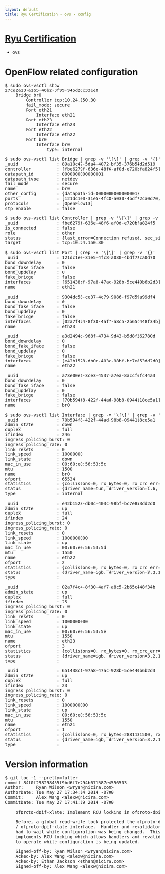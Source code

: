 ```yaml
---
layout: default
title: Ryu Certification - ovs - config
---
```

# [Ryu Certification](http://osrg.github.io/ryu/certification.html)
* ovs 

# OpenFlow related configuration
<pre>
$ sudo ovs-vsctl show
27ca2a13-a165-40b2-8f99-945d28c33ee0
    Bridge br0
        Controller tcp:10.24.150.30
        fail_mode: secure
        Port eth21
            Interface eth21
        Port eth23
            Interface eth23
        Port eth22
            Interface eth22
        Port br0
            Interface br0
                type: internal

$ sudo ovs-vsctl list Bridge | grep -v '\[\]' | grep -v '{}'
_uuid               : 89a10c47-5da4-4072-bf35-376b54d2d519
controller          : [fbe6279f-636e-48f6-af0d-e720bfa824f5]
datapath_id         : 0000000000000001
datapath_type       : netdev
fail_mode           : secure
name                : br0
other_config        : {datapath-id=0000000000000001}
ports               : [121dc1e0-31e5-4fc8-a030-4bdf72ca0d70, 9304dc58-ce37-4c79-9086-f97d59a99df4, a3d2494d-968f-4734-9d43-b5d8f262780d, a73e00e1-3ce3-4537-a7ea-8accf6fc44a3]
protocols           : [OpenFlow13]
stp_enable          : false

$ sudo ovs-vsctl list Controller | grep -v '\[\]' | grep -v '{}'
_uuid               : fbe6279f-636e-48f6-af0d-e720bfa824f5
is_connected        : false
role                : other
status              : {last_error=Connection refused, sec_since_connect=997, sec_since_disconnect=0, state=BACKOFF}
target              : tcp:10.24.150.30

$ sudo ovs-vsctl list Port | grep -v '\[\]' | grep -v '{}'
_uuid               : 121dc1e0-31e5-4fc8-a030-4bdf72ca0d70
bond_downdelay      : 0
bond_fake_iface     : false
bond_updelay        : 0
fake_bridge         : false
interfaces          : [651438cf-97a8-47ac-928b-5ce440b6b2d3]
name                : eth21

_uuid               : 9304dc58-ce37-4c79-9086-f97d59a99df4
bond_downdelay      : 0
bond_fake_iface     : false
bond_updelay        : 0
fake_bridge         : false
interfaces          : [02a7f4c4-8f30-4af7-a8c5-2b65c448f34b]
name                : eth23

_uuid               : a3d2494d-968f-4734-9d43-b5d8f262780d
bond_downdelay      : 0
bond_fake_iface     : false
bond_updelay        : 0
fake_bridge         : false
interfaces          : [e42b1528-db0c-403c-98bf-bc7e853dd2d0]
name                : eth22

_uuid               : a73e00e1-3ce3-4537-a7ea-8accf6fc44a3
bond_downdelay      : 0
bond_fake_iface     : false
bond_updelay        : 0
fake_bridge         : false
interfaces          : [70b594f8-422f-44ad-98b8-0944118ce5a1]
name                : br0

$ sudo ovs-vsctl list Interface | grep -v '\[\]' | grep -v '{}'
_uuid               : 70b594f8-422f-44ad-98b8-0944118ce5a1
admin_state         : down
duplex              : full
ifindex             : 246
ingress_policing_burst: 0
ingress_policing_rate: 0
link_resets         : 0
link_speed          : 10000000
link_state          : down
mac_in_use          : 00:60:e0:56:53:5c
mtu                 : 1500
name                : br0
ofport              : 65534
statistics          : {collisions=0, rx_bytes=0, rx_crc_err=0, rx_dropped=0, rx_errors=0, rx_frame_err=0, rx_over_err=0, rx_packets=0, tx_bytes=0, tx_dropped=0, tx_errors=0, tx_packets=0}
status              : {driver_name=tun, driver_version=1.6, firmware_version=N/A}
type                : internal

_uuid               : e42b1528-db0c-403c-98bf-bc7e853dd2d0
admin_state         : up
duplex              : full
ifindex             : 24
ingress_policing_burst: 0
ingress_policing_rate: 0
link_resets         : 0
link_speed          : 1000000000
link_state          : up
mac_in_use          : 00:60:e0:56:53:5d
mtu                 : 1550
name                : eth22
ofport              : 2
statistics          : {collisions=0, rx_bytes=0, rx_crc_err=0, rx_dropped=0, rx_errors=0, rx_frame_err=0, rx_over_err=0, rx_packets=0, tx_bytes=2903104586, tx_dropped=0, tx_errors=0, tx_packets=1946246}
status              : {driver_name=igb, driver_version=3.2.10-k, firmware_version=2.10-9}
type                : 

_uuid               : 02a7f4c4-8f30-4af7-a8c5-2b65c448f34b
admin_state         : up
duplex              : full
ifindex             : 25
ingress_policing_burst: 0
ingress_policing_rate: 0
link_resets         : 0
link_speed          : 1000000000
link_state          : up
mac_in_use          : 00:60:e0:56:53:5e
mtu                 : 1550
name                : eth23
ofport              : 3
statistics          : {collisions=0, rx_bytes=0, rx_crc_err=0, rx_dropped=0, rx_errors=0, rx_frame_err=0, rx_over_err=0, rx_packets=0, tx_bytes=912143204, tx_dropped=0, tx_errors=0, tx_packets=3471407}
status              : {driver_name=igb, driver_version=3.2.10-k, firmware_version=2.10-9}
type                : 

_uuid               : 651438cf-97a8-47ac-928b-5ce440b6b2d3
admin_state         : up
duplex              : full
ifindex             : 23
ingress_policing_burst: 0
ingress_policing_rate: 0
link_resets         : 0
link_speed          : 1000000000
link_state          : up
mac_in_use          : 00:60:e0:56:53:5c
mtu                 : 1550
name                : eth21
ofport              : 1
statistics          : {collisions=0, rx_bytes=2881181500, rx_crc_err=0, rx_dropped=0, rx_errors=0, rx_frame_err=0, rx_over_err=0, rx_packets=4813150, tx_bytes=0, tx_dropped=0, tx_errors=0, tx_packets=0}
status              : {driver_name=igb, driver_version=3.2.10-k, firmware_version=2.10-9}
type                : 
</pre>

# Version information
<pre>
$ git log -1 --pretty=fuller
commit 84f0f298298465f9bd6f7e794b671587e4556503
Author:     Ryan Wilson &lt;wryan@nicira.com&gt;
AuthorDate: Tue May 27 17:34:14 2014 -0700
Commit:     Alex Wang &lt;alexw@nicira.com&gt;
CommitDate: Tue May 27 17:41:19 2014 -0700

    ofproto-dpif-xlate: Implement RCU locking in ofproto-dpif-xlate.
    
    Before, a global read-write lock protected the ofproto-dpif
    / ofproto-dpif-xlate interface.  Handler and revalidator threads
    had to wait while configuration was being changed.  This patch
    implements RCU locking which allows handlers and revalidators
    to operate while configuration is being updated.
    
    Signed-off-by: Ryan Wilson &lt;wryan@nicira.com&gt;
    Acked-by: Alex Wang &lt;alexw@nicira.com&gt;
    Acked-by: Ethan Jackson &lt;ethan@nicira.com&gt;
    Signed-off-by: Alex Wang &lt;alexw@nicira.com&gt;
</pre>
